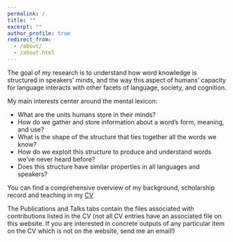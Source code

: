 ```yaml
---
permalink: /
title: ""
excerpt: ""
author_profile: true
redirect_from: 
  - /about/
  - /about.html
---
```


The goal of my research is to understand how word knowledge is structured in speakers’ minds, and the way this aspect of humans’ capacity for language interacts with other facets of language, society, and cognition.

My main interests center around the mental lexicon: 
* What are the units humans store in their minds? 
* How do we gather and store information about a word’s form, meaning, and use? 
* What is the shape of the structure that ties together all the words we know? 
* How do we exploit this structure to produce and understand words we’ve never heard before? 
* Does this structure have similar properties in all languages and speakers?

You can find a comprehensive overview of my background, scholarship record and teaching in my [CV](https://copotm.github.io/files/COPOT_CV_pub.pdf)

The Publications and Talks tabs contain the files associated with contributions listed in the CV (not all CV entries have an associated file on this website. If you are interested in concrete outputs of any particular item on the CV which is not on the website, send me an email!)